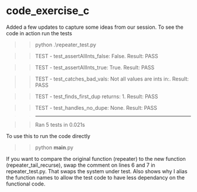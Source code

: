 # code_exercise_c

Added a few updates to capture some ideas from our session. To see the code in action run the tests

>> python .\repeater_test.py

>> TEST - test_assertAllInts_false: False. Result: PASS

>> TEST - test_assertAllInts_true: True. Result: PASS

>> TEST - test_catches_bad_vals: Not all values are ints in:. Result: PASS

>> TEST - test_finds_first_dup returns: 1. Result: PASS

>> TEST - test_handles_no_dupe: None. Result: PASS

>> ----------------------------------------------------------------------

>> Ran 5 tests in 0.021s

To use this to run the code directly

>> python __main__.py

If you want to compare the original function (repeater) to the new function (repeater_tail_recurse), swap the comment on lines 6 and 7 in repeater_test.py. That swaps the system under test. Also shows why I alias the function names to allow the test code to have less dependancy on the functional code.

